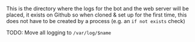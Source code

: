 This is the directory where the logs for the bot and the web server will be placed, it exists on Github so when cloned & set up for the first time, this does not have to be created by a process (e.g. an `if not exists` check)

TODO: Move all logging to `/var/log/$name`
